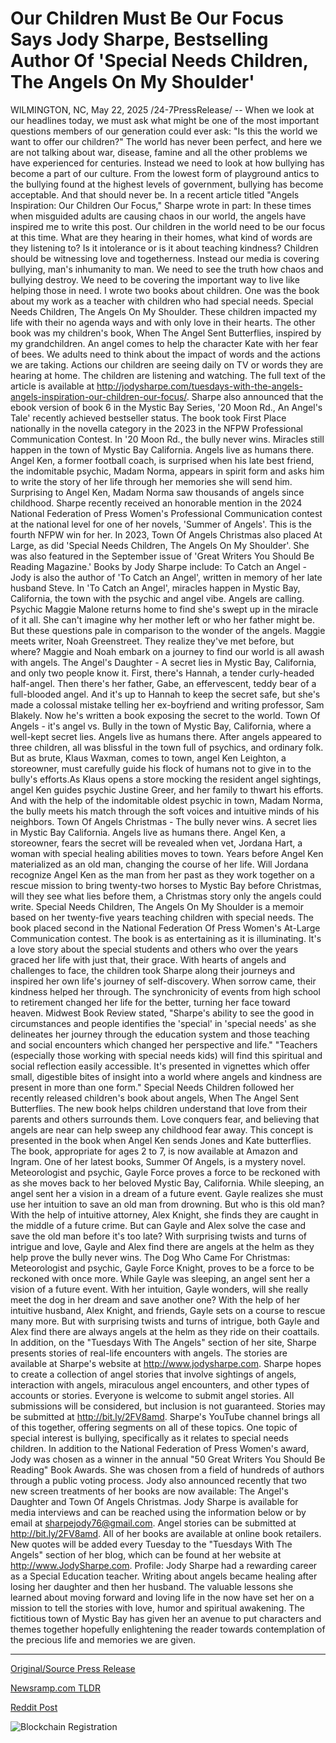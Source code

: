 # Our Children Must Be Our Focus Says Jody Sharpe, Bestselling Author Of 'Special Needs Children, The Angels On My Shoulder'

WILMINGTON, NC, May 22, 2025 /24-7PressRelease/ -- When we look at our headlines today, we must ask what might be one of the most important questions members of our generation could ever ask: "Is this the world we want to offer our children?"  The world has never been perfect, and here we are not talking about war, disease, famine and all the other problems we have experienced for centuries. Instead we need to look at how bullying has become a part of our culture. From the lowest form of playground antics to the bullying found at the highest levels of government, bullying has become acceptable. And that should never be.  In a recent article titled "Angels Inspiration: Our Children Our Focus," Sharpe wrote in part:  In these times when misguided adults are causing chaos in our world, the angels have inspired me to write this post. Our children in the world need to be our focus at this time. What are they hearing in their homes, what kind of words are they listening to? Is it intolerance or is it about teaching kindness?  Children should be witnessing love and togetherness. Instead our media is covering bullying, man's inhumanity to man. We need to see the truth how chaos and bullying destroy. We need to be covering the important way to live like helping those in need.  I wrote two books about children. One was the book about my work as a teacher with children who had special needs. Special Needs Children, The Angels On My Shoulder.  These children impacted my life with their no agenda ways and with only love in their hearts. The other book was my children's book, When The Angel Sent Butterflies, inspired by my grandchildren. An angel comes to help the character Kate with her fear of bees.  We adults need to think about the impact of words and the actions we are taking. Actions our children are seeing daily on TV or words they are hearing at home. The children are listening and watching.  The full text of the article is available at http://jodysharpe.com/tuesdays-with-the-angels-angels-inspiration-our-children-our-focus/.  Sharpe also announced that the ebook version of book 6 in the Mystic Bay Series, '20 Moon Rd., An Angel's Tale' recently achieved bestseller status. The book took First Place nationally in the novella category in the 2023 in the NFPW Professional Communication Contest.  In '20 Moon Rd., the bully never wins. Miracles still happen in the town of Mystic Bay California. Angels live as humans there. Angel Ken, a former football coach, is surprised when his late best friend, the indomitable psychic, Madam Norma, appears in spirit form and asks him to write the story of her life through her memories she will send him. Surprising to Angel Ken, Madam Norma saw thousands of angels since childhood.  Sharpe recently received an honorable mention in the 2024 National Federation of Press Women's Professional Communication contest at the national level for one of her novels, 'Summer of Angels'. This is the fourth NFPW win for her. In 2023, Town Of Angels Christmas also placed At Large, as did 'Special Needs Children, The Angels On My Shoulder'.  She was also featured in the September issue of 'Great Writers You Should Be Reading Magazine.'  Books by Jody Sharpe include:  To Catch an Angel - Jody is also the author of 'To Catch an Angel', written in memory of her late husband Steve. In 'To Catch an Angel', miracles happen in Mystic Bay, California, the town with the psychic and angel vibe. Angels are calling. Psychic Maggie Malone returns home to find she's swept up in the miracle of it all. She can't imagine why her mother left or who her father might be. But these questions pale in comparison to the wonder of the angels. Maggie meets writer, Noah Greenstreet. They realize they've met before, but where? Maggie and Noah embark on a journey to find our world is all awash with angels.  The Angel's Daughter - A secret lies in Mystic Bay, California, and only two people know it. First, there's Hannah, a tender curly-headed half-angel. Then there's her father, Gabe, an effervescent, teddy bear of a full-blooded angel. And it's up to Hannah to keep the secret safe, but she's made a colossal mistake telling her ex-boyfriend and writing professor, Sam Blakely. Now he's written a book exposing the secret to the world.  Town Of Angels - it's angel vs. Bully in the town of Mystic Bay, California, where a well-kept secret lies. Angels live as humans there. After angels appeared to three children, all was blissful in the town full of psychics, and ordinary folk. But as brute, Klaus Waxman, comes to town, angel Ken Leighton, a storeowner, must carefully guide his flock of humans not to give in to the bully's efforts.As Klaus opens a store mocking the resident angel sightings, angel Ken guides psychic Justine Greer, and her family to thwart his efforts. And with the help of the indomitable oldest psychic in town, Madam Norma, the bully meets his match through the soft voices and intuitive minds of his neighbors.  Town Of Angels Christmas - The bully never wins. A secret lies in Mystic Bay California. Angels live as humans there. Angel Ken, a storeowner, fears the secret will be revealed when vet, Jordana Hart, a woman with special healing abilities moves to town.  Years before Angel Ken materialized as an old man, changing the course of her life. Will Jordana recognize Angel Ken as the man from her past as they work together on a rescue mission to bring twenty-two horses to Mystic Bay before Christmas, will they see what lies before them, a Christmas story only the angels could write.  Special Needs Children, The Angels On My Shoulder is a memoir based on her twenty-five years teaching children with special needs. The book placed second in the National Federation Of Press Women's At-Large Communication contest. The book is as entertaining as it is illuminating. It's a love story about the special students and others who over the years graced her life with just that, their grace.  With hearts of angels and challenges to face, the children took Sharpe along their journeys and inspired her own life's journey of self-discovery. When sorrow came, their kindness helped her through. The synchronicity of events from high school to retirement changed her life for the better, turning her face toward heaven.  Midwest Book Review stated, "Sharpe's ability to see the good in circumstances and people identifies the 'special' in 'special needs' as she delineates her journey through the education system and those teaching and social encounters which changed her perspective and life."  "Teachers (especially those working with special needs kids) will find this spiritual and social reflection easily accessible. It's presented in vignettes which offer small, digestible bites of insight into a world where angels and kindness are present in more than one form."  Special Needs Children followed her recently released children's book about angels, When The Angel Sent Butterflies. The new book helps children understand that love from their parents and others surrounds them. Love conquers fear, and believing that angels are near can help sweep any childhood fear away. This concept is presented in the book when Angel Ken sends Jones and Kate butterflies. The book, appropriate for ages 2 to 7, is now available at Amazon and Ingram.  One of her latest books, Summer Of Angels, is a mystery novel. Meteorologist and psychic, Gayle Force proves a force to be reckoned with as she moves back to her beloved Mystic Bay, California. While sleeping, an angel sent her a vision in a dream of a future event. Gayle realizes she must use her intuition to save an old man from drowning. But who is this old man?  With the help of intuitive attorney, Alex Knight, she finds they are caught in the middle of a future crime. But can Gayle and Alex solve the case and save the old man before it's too late? With surprising twists and turns of intrigue and love, Gayle and Alex find there are angels at the helm as they help prove the bully never wins.  The Dog Who Came For Christmas: Meteorologist and psychic, Gayle Force Knight, proves to be a force to be reckoned with once more. While Gayle was sleeping, an angel sent her a vision of a future event. With her intuition, Gayle wonders, will she really meet the dog in her dream and save another one?  With the help of her intuitive husband, Alex Knight, and friends, Gayle sets on a course to rescue many more. But with surprising twists and turns of intrigue, both Gayle and Alex find there are always angels at the helm as they ride on their coattails.  In addition, on the "Tuesdays With The Angels" section of her site, Sharpe presents stories of real-life encounters with angels. The stories are available at Sharpe's website at http://www.jodysharpe.com.  Sharpe hopes to create a collection of angel stories that involve sightings of angels, interaction with angels, miraculous angel encounters, and other types of accounts or stories. Everyone is welcome to submit angel stories. All submissions will be considered, but inclusion is not guaranteed. Stories may be submitted at http://bit.ly/2FV8amd.  Sharpe's YouTube channel brings all of this together, offering segments on all of these topics. One topic of special interest is bullying, specifically as it relates to special needs children.  In addition to the National Federation of Press Women's award, Jody was chosen as a winner in the annual "50 Great Writers You Should Be Reading" Book Awards. She was chosen from a field of hundreds of authors through a public voting process.  Jody also announced recently that two new screen treatments of her books are now available: The Angel's Daughter and Town Of Angels Christmas.  Jody Sharpe is available for media interviews and can be reached using the information below or by email at sharpejody76@gmail.com. Angel stories can be submitted at http://bit.ly/2FV8amd. All of her books are available at online book retailers. New quotes will be added every Tuesday to the "Tuesdays With The Angels" section of her blog, which can be found at her website at http://www.JodySharpe.com.  Profile:  Jody Sharpe had a rewarding career as a Special Education teacher. Writing about angels became healing after losing her daughter and then her husband. The valuable lessons she learned about moving forward and loving life in the now have set her on a mission to tell the stories with love, humor and spiritual awakening. The fictitious town of Mystic Bay has given her an avenue to put characters and themes together hopefully enlightening the reader towards contemplation of the precious life and memories we are given. 

---

[Original/Source Press Release](https://www.24-7pressrelease.com/press-release/523050/our-children-must-be-our-focus-says-jody-sharpe-bestselling-author-of-special-needs-children-the-angels-on-my-shoulder)
                    

[Newsramp.com TLDR](https://newsramp.com/curated-news/author-jody-sharpe-advocates-for-children-in-face-of-bullying-culture/6cc2157602a577fd0b9ab34d81a962e2) 

 



[Reddit Post](https://www.reddit.com/r/AwardsAndRecognition/comments/1kt2263/author_jody_sharpe_advocates_for_children_in_face/) 



![Blockchain Registration](https://cdn.newsramp.app/24-7PressRelease/qrcode/255/22/lily9e5a.webp)